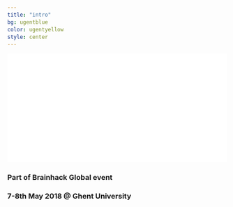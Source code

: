 ```yaml
---
title: "intro"
bg: ugentblue
color: ugentyellow
style: center
---
```


![logo](img/logo.png)

### Part of Brainhack Global  event

### 7-8th May 2018 @  Ghent University 

